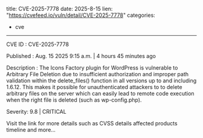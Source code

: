  
title: CVE-2025-7778
date: 2025-8-15
lien: "https://cvefeed.io/vuln/detail/CVE-2025-7778"
categories:
  - cve
---

CVE ID : CVE-2025-7778

Published :  Aug. 15
2025
9:15 a.m. | 4 hours
45 minutes ago

Description : The Icons Factory plugin for WordPress is vulnerable to Arbitrary File Deletion due to insufficient authorization and improper path validation within the delete_files() function in all versions up to
and including
1.6.12. This makes it possible for unauthenticated attackers to to delete arbitrary files on the server
which can easily lead to remote code execution when the right file is deleted (such as wp-config.php).

Severity: 9.8 | CRITICAL

Visit the link for more details
such as CVSS details
affected products
timeline
and more...
